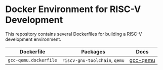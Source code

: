 # Docker Environment for RISC-V Development

This repository contains several Dockerfiles for building a RISC-V development environment.

| Dockerfile | Packages | Docs |
|------------|----------|-------------|
| `gcc-qemu.dockerfile` | `riscv-gnu-toolchain`, `qemu` | [gcc-qemu](docs/gcc-qemu.md) |
